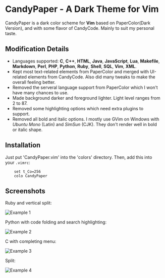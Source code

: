 # CandyPaper - A Dark Theme for Vim

CandyPaper is a dark color scheme for **Vim** based on PaperColor(Dark Version), and with some flavor of CandyCode. Mainly to suit my personal taste.

## Modification Details
*   Languages supported: **C**, **C++**, **HTML**, **Java**, **JavaScript**, **Lua**, **Makefile**, **Markdown**, **Perl**, **PHP**, **Python**, **Ruby**, **Shell**, **SQL**, **Vim**, **XML**.
*   Kept most text-related elements from PaperColor and merged with UI-related elements from CandyCode. Also did many tweaks to make the overall feeling better.
*   Removed the serveral language support from PaperColor which I won't have many chances to use.
*   Made background darker and foreground lighter. Light level ranges from 2 to 87.
*   Removed some highlighting options which need extra plugins to support.
*   Removed all bold and italic options. I mostly use GVim on Windows with *Ubuntu Mono* (Latin) and *SimSun* (CJK). They don't render well in bold or italic shape.
    
## Installation
Just put 'CandyPaper.vim' into the 'colors' directory. 
Then, add this into your `.vimrc`:

```VimL
    set t_Co=256
    colo CandyPaper
```
## Screenshots
Ruby and vertical split:

![Example 1](https://github.com/dfxyz/CandyPaper.vim/blob/master/example1.png)

Python with code folding and search highlighting:

![Example 2](https://github.com/dfxyz/CandyPaper.vim/blob/master/example2.png)

C with completing menu:

![Example 3](https://github.com/dfxyz/CandyPaper.vim/blob/master/example3.png)

Split:

![Example 4](https://github.com/dfxyz/CandyPaper.vim/blob/master/example4.png)
